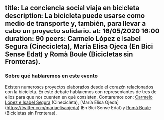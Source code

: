 title: La conciencia social viaja en bicicleta
description: La bicicleta puede usarse como medio de transporte y, también, para llevar a cabo un proyecto solidario. 
at: 16/05/2020 16:00
duration: 90
peers: Carmelo López e Isabel Segura (Cinecicleta), María Elisa Ojeda (En Bici Sense Edat) y Romà Boule (Bicicletas sin Fronteras).
----
### Sobre qué hablaremos en este evento

Existen numerosos proyectos elaborados desde el corazón relacionados con la bicicleta. En este debate hablaremos con representantes de tres de ellos para que nos cuenten en qué consisten. Contaremos con: [Carmelo López e Isabel Segura](https://twitter.com/cinecicleta) (Cinecicleta), [María Elisa Ojeda] (https://twitter.com/mariaelisaojeda) (En Bici Sense Edat) y [Romà Boule](https://twitter.com/Bicicletas_BsF) (Bicicletas sin Fronteras). 

